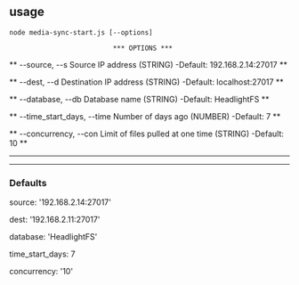 
## usage

`node media-sync-start.js [--options]`


                              *** OPTIONS ***                                                                                    

**    --source, --s   Source IP address (STRING) -Default: 192.168.2.14:27017           **

**    --dest, --d   Destination IP address (STRING) -Default: localhost:27017           **

**    --database, --db  Database name (STRING) -Default: HeadlightFS                    **

**    --time_start_days, --time   Number of days ago (NUMBER) -Default: 7               **

**    --concurrency, --con   Limit of files pulled at one time (STRING) -Default: 10    **

**                                                                                      **

******************************************************************************************


### Defaults

source: '192.168.2.14:27017'

dest: '192.168.2.11:27017'

database: 'HeadlightFS'

time_start_days: 7

concurrency: '10'

